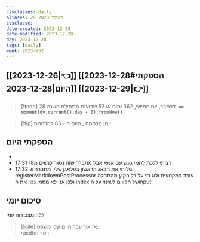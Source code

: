 ```yaml
---
cssclasses: daily
aliases: 28 דצמבר 2023
cssclasse: 
date-created: 2023-12-28
date-modified: 2023-12-28
day: 2023-12-28
tags: [daily]
week: 2023-W52
---
```


## [[2023-12-26|👈]] [[2023-12-28#הספקתי היום|2023-12-28]] [[2023-12-29|👉]]

> [!todo]  28 דצמבר, יום חמישי, 362 ימים או 52 שבועות מתחילת השנה. **`== moment(dv.current().day - 0).fromNow()`**

> [!tip]  יומן מלחמה , היום ה - 83 למלחמה

## הספקתי היום

-
- 17:31 רציתי ללכת לחמי געש עם אמא אבל מתברר שזה נסגר לנשים מ18
- 17:32 גיליתי את הבאג הראשון בפלאגן שלי, מתברר ש registerMarkdownPostProcessor עובד במקטעים ולא רץ על כל הקוץ מהתחלה ולכן אני לא מסמן נכון את ה index של הקווים לשינוי על הinput

## סיכום יומי

מצב רוח יומי:: 😑

> [!cite] אז איך עבר היום שלי
משפט::  
סיsdfdfפור::
